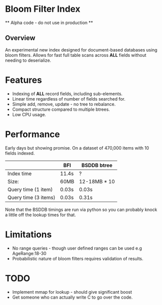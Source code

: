 # Bloom Filter Index

** Alpha code - do not use in production **

## Overview

An experimental new index designed for document-based databases using bloom filters.  Allows for fast full table scans across **ALL** fields without needing
to deserialize.

# Features

* Indexing of **ALL** record fields, including sub-elements.
* Linear time regardless of number of fields searched for.
* Simple add, remove, update - no tree to rebalance.
* Compact structure compared to multiple btrees.
* Low CPU usage.

# Performance

Early days but showing promise.  On a dataset of 470,000 items with 10 fields indexed. 

|                       | BFI           | BSDDB btree  |
------------------------|---------------|---------------
| Index time            | 11.4s         | ?            |
| Size:                 | 60MB          | 12-18MB * 10 |
| Query time (1 item)   | 0.03s         | 0.03s        |
| Query time (3 items)  | 0.03s         | 0.31s        |

Note that the BSDDB timings are run via python so you can probably knock a little off the lookup times for that.

# Limitations

* No range queries - though user defined ranges can be used e.g AgeRange:18-30
* Probabilistic nature of bloom filters requires validation of results.

# TODO

* Implement mmap for lookup - should give significant boost
* Get someone who can actually write C to go over the code.
